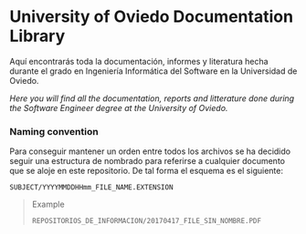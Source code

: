 # University of Oviedo Documentation Library

Aquí encontrarás toda la documentación, informes y literatura hecha durante el grado en Ingeniería Informática del Software en la Universidad de Oviedo.

*Here you will find all the documentation, reports and litterature done during the Software Engineer degree at the University of Oviedo.*

### Naming convention

Para conseguir mantener un orden entre todos los archivos se ha decidido seguir una estructura de nombrado para referirse a cualquier documento que se aloje en este repositorio. De tal forma el esquema es el siguiente:

`SUBJECT/YYYYMMDDHHmm_FILE_NAME.EXTENSION`

> Example
>
> `REPOSITORIOS_DE_INFORMACION/20170417_FILE_SIN_NOMBRE.PDF`
